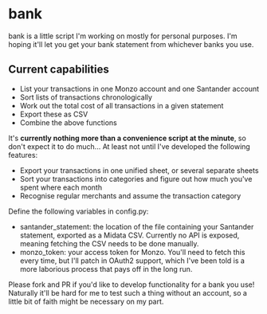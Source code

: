 # bank

bank is a little script I'm working on mostly for personal purposes. I'm hoping it'll let you get your bank statement from whichever banks you use.

## Current capabilities

- List your transactions in one Monzo account and one Santander account
- Sort lists of transactions chronologically
- Work out the total cost of all transactions in a given statement
- Export these as CSV
- Combine the above functions

It's **currently nothing more than a convenience script at the minute**, so don't expect it to do much... At least not until I've developed the following features:

- Export your transactions in one unified sheet, or several separate sheets
- Sort your transactions into categories and figure out how much you've spent where each month
- Recognise regular merchants and assume the transaction category

Define the following variables in config.py:

- santander_statement: the location of the file containing your Santander statement, exported as a Midata CSV. Currently no API is exposed, meaning fetching the CSV needs to be done manually.
- monzo_token: your access token for Monzo. You'll need to fetch this every time, but I'll patch in OAuth2 support, which I've been told is a more laborious process that pays off in the long run.

Please fork and PR if you'd like to develop functionality for a bank you use! Naturally it'll be hard for me to test such a thing without an account, so a little bit of faith might be necessary on my part.
